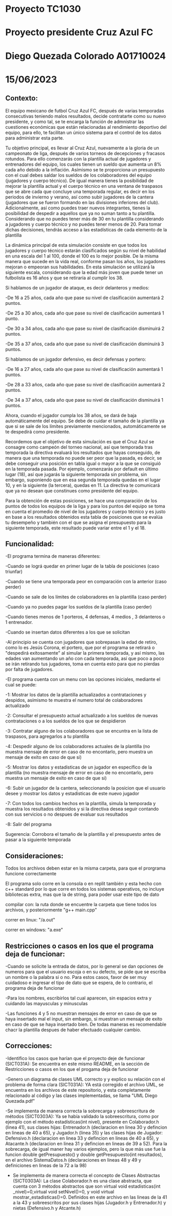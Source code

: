 # Proyecto TC1030
# Proyecto presidente Cruz Azul FC
# Diego Quezada Colorado A01710024
# 15/06/2023 
## Contexto:
El equipo mexicano de futbol Cruz Azul FC, después de varias temporadas consecutivas teniendo malos resultados, decide contratarte como su nuevo presidente, y como tal, se te encarga la función de admnistrar las cuestiones económicas que están relacionadas al rendimiento deportivo del equipo, para ello, te facilitan un único sistema para el control de los datos para administrar esta parte. 

Tu objetivo principal, es llevar al Cruz Azul, nuevamente a la gloria de un campeonato de liga, después de varios torneos de decepciones y fracasos rotundos. Para ello comenzarás con la plantilla actual de jugadores y entrenadores del equipo, los cuales tienen un sueldo que aumenta un 8% cada año debido a la inflación. Asímismo se te proporciona un presupuesto con el cual debes saldar los sueldos de los colaboradores del equipo (jugadores y cuerpo técnico). De igual manera tienes la posibilidad de mejorar la plantilla actual y el cuerpo técnico en una ventana de traspasos que se abre cada que concluye una temporada regular, es decir en los periodos de invierno y verano, así como subir jugadores de la cantera (jugadores que se fueron formando en las divisiones inferiores del club). Adicionalmente, así como puedes traer nuevos integrantes, tienes la posibilidad de despedir a aquellos que ya no suman tanto a tu plantilla. Considerando que no puedes tener más de 30 en tu plantilla considerando a jugadores y cuerpo técnico y no puedes tener menos de 20. Para tomar dichas decisiones, tendrás acceso a las estadísticas de cada elemento de la plantilla

La dinámica principal de esta simulación consiste en que todos los jugadores y cuerpo técnico estarán clasificados según su nivel de habilidad en una escala del 1 al 100, donde el 100 es lo mejor posible. De la misma manera que sucede en la vida real, conforme pasan los años, los jugadores mejoran o empeoran sus habilidades. En esta simulación se utilizará la siguiente escala, considerando que la edad más joven que puede tener un futbolista es 16 años y que se retiraría al cumplir los 38.

Si hablamos de un jugador de ataque, es decir delanteros y medios:

-De 16 a 25 años, cada año que pase su nivel de clasificación aumentará 2 puntos.

-De 25 a 30 años, cada año que pase su nivel de clasificación aumentará 1 punto.

-De 30 a 34 años, cada año que pase su nivel de clasificación disminuirá 2 puntos.

-De 35 a 37 años, cada año que pase su nivel de clasificación disminuirá 3 puntos.

Si hablamos de un jugador defensivo, es decir defensas y portero:

-De 16 a 27 años, cada año que pase su nivel de clasificación aumentará 1 puntos.

-De 28 a 33 años, cada año que pase su nivel de clasificación aumentará 2 puntos.

-De 34 a 37 años, cada año que pase su nivel de clasificación disminuirá 1 puntos.

Ahora, cuando el jugador cumpla los 38 años, se dará de baja automáticamente del equipo. Se debe de cuidar el tamaño de la plantilla ya que si se sale de los límites previamente mencionados, automáticamente se te despedirá como presidente.

Recordemos que el objetivo de esta simulación es que el Cruz Azul se consagre como campeón del torneo nacional, así que temporada tras temporada la directiva evaluará los resultados que hayas conseguido, de manera que una temporada no puede ser peor que la pasada, es decir, se debe conseguir una posición en tabla igual o mayor a la que se consiguió en la temporada pasada. Por ejemplo, comenzarás por default en último lugar (18), así que jugarás la siguiente temporada sin problema, sin embargo, suponiendo que en esa segunda temporada quedas en el lugar 10, y en la siguiente (la tercera), quedas en 11. La directiva te comunicará que ya no desean que constinues como presidente del equipo.

Para la obtención de estas posiciones, se hace una comparación de los puntos de todos los equipos de la liga y para los puntos del equipo se toma en cuenta el promedio de nivel de los jugadores y cuerpo técnico y es justo en base a los resultados obtenidos esta tabla de posiciones que se evalúa tu desempeño y también con el que se asigna el presupuesto para la siguiente temporada, este resultado puede variar entre el 1 y el 18.

## Funcionalidad:
-El programa termina de maneras diferentes:
  
  -Cuando se lográ quedar en primer lugar de la tabla de posiciones (caso triunfar)
  
  -Cuando se tiene una temporada peor en comparación con la anterior (caso perder)
  
  -Cuando se sale de los límites de colaboradores en la plantilla (caso perder)
  
  -Cuando ya no puedes pagar los sueldos de la plantilla (caso perder)
  
  -Cuando tienes menos de 1 porteros, 4 defensas, 4 medios , 3 delanteros o 1 entrenador.
  
  -Cuando se insertan datos diferentes a los que se solicitan

-Al principio se cuenta con jugadores que sobrepasan la edad de retiro, como lo es Jesús Corona, el portero, que por el programa se retirará o "despedirá exitosamente" al simular la primera temporada, y así mismo, las edades van aumentando un año con cada temporada, así que poco a poco se irán retirando tus jugadores, toma en cuenta esto para que no pierdas por falta de jugadores.

-El programa cuenta con un menu con las opciones iniciales, mediante el cual se puede:

-1: Mostrar los datos de la plantilla actualizados a contrataciones y despidos, asímismo te muestra el numero total de colaboradores actualizado

-2: Consultar el presupuesto actual actualizado a los sueldos de nuevas contrataciones o a los sueldos de los que se despidieron

-3: Contratar alguno de los colaboradores que se encuntra en la lista de traspasos, para agregarlos a tu plantilla

-4: Despedir alguno de los colaboradores actuales de la plantilla (no muestra mensaje de error en caso de no encontarlo, pero muestra un mensaje de exito en caso de que si)

-5: Mostrar los datos y estadisticas de un jugador en específico de la plantilla (no muestra mensaje de error en caso de no encontarlo, pero muestra un mensaje de exito en caso de que si)

-6: Subir un jugador de la cantera, seleccionando la posicion que el usuario desee y mostrar los datos y estadisticas de este nuevo jugador

-7: Con todos los cambios hechos en la plantilla, simula la temporada y muestra los resultados obtenidos y si la directiva desea seguir contando con sus servicios o no despues de evaluar sus resultados

-8: Salir del programa

Sugerencia: Corrobora el tamaño de la plantilla y el presupuesto antes de pasar a la siguiente temporada


## Consideraciones:
Todos los archivos deben estar en la misma carpeta, para que el prorgrama funcione correctamente

El programa solo corre en la consola o en replit también y esta hecho con c++ standard por lo que corre en todos los sistemas operativos, no incluye bibliotecas extra, mas que la de string, para poder usar este tipo de dato

compilar con: la ruta donde se encuentre la carpeta que tiene todos los archivos, y posteriormente "g++ main.cpp"

correr en linux: "/a.out"

correr en windows: "a.exe"

## Restricciones o casos en los que el programa deja de funcionar:
-Cuando se solicite la entrada de datos, por lo general se dan opciones de numeros para que el usuario escoja o en su defecto, se pide que se escriba un nombre o la palabra si o no. Para estos casos, favor de ser muy cuidadoso e ingresar el tipo de dato que se espera, de lo contrario, el programa deja de funcionar

-Para los nombres, escribirlos tal cual aparecen, sin espacios extra y cuidando las mayusculas y minusculas

-Las funciones 4 y 5 no muestran mensajes de error en caso de que se haya insertado mal el input, sin embargo, si muestran un mensaje de exito en caso de que se haya insertado bien. De todas maneras es recomendable chacr la plantilla despues de haber efectuado cualquier cambio.

## Correcciones:
-Identifico los casos que harían que el proyecto deje de funcionar (SICT031A):
Se encuentra en este mismo README, en la sección de Restricciones o casos en los que el progama deja de funcionar

-Genero un diagrama de clases UML correcto y y explico su relación con el problema de forma clara (SICT031A):
YA está corregido el archivo UML, se encuentra en los archivos de este repositorio, y esta completamente relacionado al código y las clases implementadas, se llama "UML Diego Quezada.pdf"

-Se implementa de manera correcta la sobrecarga y sobreescritura de métodos (SICT0303A):
Ya se había validado la sobreescritura, como por ejemplo con el método estadísticas(int nivel), presente en Colaborador.h (linea 41), sus clases hijas: Entrenador.h (declaracion en linea 30 y defincion en lineas de 40 a 65), y Jugador.h (linea 35) y las clases hijas de Jugador: Defensivo.h (declaracion en linea 33 y defincion en lineas de 40 a 65), y Atacante.h (declaracion en linea 31 y defincion en lineas de 39 a 52).
Para la sobrecarga, de igual maner hay varios ejemplos, pero la que más use fue la funcion double getPresupuesto() y double getPresupuesto(int resultados), en el archivo SistemaDatos.h (declaraciones en lineas 48 y 49 y definiciones en lineas de la 72 a la 98)

- Se implementa de manera correcta el concepto de Clases Abstractas (SICT0303A):
La clase Colaborador.h es una clase abstracta, que cuenta con 3 métodos abstractos que son virtual void estadisticas(int _nivel)=0,virtual void setNivel()=0, y void virtual mostrar_estadisticas()=0. Definidos en este archivo en las lineas de la 41 a la 43 y sobreescritos por sus clases hijas (Jugador.h y Entrenador.h) y nietas (Defensivo.h y Atcante.h)



